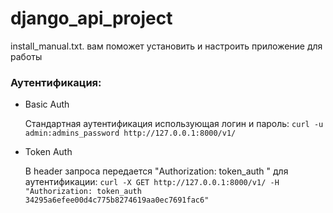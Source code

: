 # django_api_project
install_manual.txt. вам поможет установить и настроить приложение для работы

### Аутентификация:
- Basic Auth

  Стандартная аутентификация использующая логин и пароль:
  `curl -u admin:admins_password http://127.0.0.1:8000/v1/`

- Token Auth

  В header запроса передается  "Authorization: token_auth <token>" для аутентификации:
  `curl -X GET http://127.0.0.1:8000/v1/ -H "Authorization: token_auth 34295a6efee00d4c775b8274619aa0ec7691fac6"`
